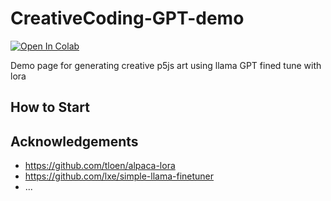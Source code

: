 # CreativeCoding-GPT-demo

<a href="https://colab.research.google.com/github/zetavg/LLaMA-LoRA-Tuner/blob/main/LLaMA_LoRA.ipynb" target="_parent"><img src="https://colab.research.google.com/assets/colab-badge.svg" alt="Open In Colab"/></a>

Demo page for generating creative p5js art using llama GPT fined tune with lora

## How to Start



## Acknowledgements

* https://github.com/tloen/alpaca-lora
* https://github.com/lxe/simple-llama-finetuner
* ...
